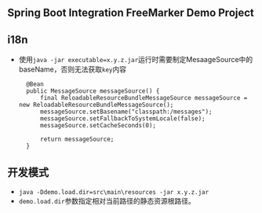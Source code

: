## Spring Boot Integration FreeMarker Demo Project

## i18n
+ 使用`java -jar executable=x.y.z.jar`运行时需要制定MesaageSource中的baseName，否则无法获取`key`内容

        @Bean
        public MessageSource messageSource() {
            final ReloadableResourceBundleMessageSource messageSource = new ReloadableResourceBundleMessageSource();
            messageSource.setBasename("classpath:/messages");
            messageSource.setFallbackToSystemLocale(false);
            messageSource.setCacheSeconds(0);
        
            return messageSource;
        }

## 开发模式
+ `java -Ddemo.load.dir=src\main\resources -jar x.y.z.jar`
+ `demo.load.dir`参数指定相对当前路径的静态资源根路径。

        